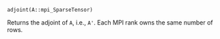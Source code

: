 ```
adjoint(A::mpi_SparseTensor)
```

Returns the adjoint of `A`, i.e., `A'`. Each MPI rank owns the same number of rows.
